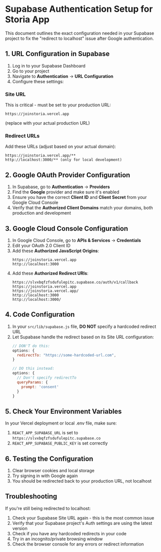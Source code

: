 # Supabase Authentication Setup for Storia App

This document outlines the exact configuration needed in your Supabase project to fix the "redirect to localhost" issue after Google authentication.

## 1. URL Configuration in Supabase

1. Log in to your Supabase Dashboard
2. Go to your project
3. Navigate to **Authentication** → **URL Configuration**
4. Configure these settings:

### Site URL
This is critical - must be set to your production URL:
```
https://joinstoria.vercel.app
```
(replace with your actual production URL)

### Redirect URLs
Add these URLs (adjust based on your actual domain):
```
https://joinstoria.vercel.app/**
http://localhost:3000/** (only for local development)
```

## 2. Google OAuth Provider Configuration

1. In Supabase, go to **Authentication** → **Providers**
2. Find the **Google** provider and make sure it's enabled
3. Ensure you have the correct **Client ID** and **Client Secret** from your Google Cloud Console
4. Verify that the **Authorized Client Domains** match your domains, both production and development

## 3. Google Cloud Console Configuration

1. In Google Cloud Console, go to **APIs & Services** → **Credentials**
2. Edit your OAuth 2.0 Client ID
3. Add these **Authorized JavaScript Origins**:
   ```
   https://joinstoria.vercel.app
   http://localhost:3000
   ```
4. Add these **Authorized Redirect URIs**:
   ```
   https://slvxbqfzfsdufulepitc.supabase.co/auth/v1/callback
   https://joinstoria.vercel.app
   https://joinstoria.vercel.app/
   http://localhost:3000
   http://localhost:3000/
   ```

## 4. Code Configuration

1. In your `src/lib/supabase.js` file, **DO NOT** specify a hardcoded redirect URL
2. Let Supabase handle the redirect based on its Site URL configuration:
   ```javascript
   // DON'T do this:
   options: {
     redirectTo: "https://some-hardcoded-url.com",
   }
   
   // DO this instead:
   options: {
     // Don't specify redirectTo
     queryParams: {
       prompt: 'consent'
     }
   }
   ```

## 5. Check Your Environment Variables

In your Vercel deployment or local .env file, make sure:
1. `REACT_APP_SUPABASE_URL` is set to `https://slvxbqfzfsdufulepitc.supabase.co`
2. `REACT_APP_SUPABASE_PUBLIC_KEY` is set correctly

## 6. Testing the Configuration

1. Clear browser cookies and local storage
2. Try signing in with Google again
3. You should be redirected back to your production URL, not localhost

## Troubleshooting

If you're still being redirected to localhost:

1. Check your Supabase Site URL again - this is the most common issue
2. Verify that your Supabase project's Auth settings are using the latest version
3. Check if you have any hardcoded redirects in your code
4. Try in an incognito/private browsing window
5. Check the browser console for any errors or redirect information 